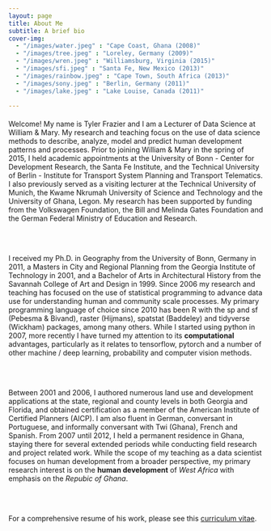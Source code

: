 ```yaml
---
layout: page
title: About Me
subtitle: A brief bio
cover-img: 
  - "/images/water.jpeg" : "Cape Coast, Ghana (2008)"
  - "/images/tree.jpeg" : "Loreley, Germany (2009)"
  - "/images/wren.jpeg" : "Williamsburg, Virginia (2015)"
  - "/images/sfi.jpeg" : "Santa Fe, New Mexico (2013)"
  - "/images/rainbow.jpeg" : "Cape Town, South Africa (2013)"
  - "/images/sony.jpeg" : "Berlin, Germany (2011)"
  - "/images/lake.jpeg" : "Lake Louise, Canada (2011)"

---
```


<p style = "font-family: 'Open Sans', 'Helvetica Neue', Helvetica, Arial, sans-serif;
  font-size: 20px;
  font-weight: 400;
  margin-bottom: 15px;
  text-align: justify;">

Welcome! My name is Tyler Frazier and I am a Lecturer of Data Science at William & Mary.  My research and teaching focus on the use of data science methods to describe, analyze, model and predict human development patterns and processes.  Prior to joining William & Mary in the spring of 2015, I held academic appointments at the University of Bonn - Center for Development Research, the Santa Fe Institute, and the Technical University of Berlin - Institute for Transport System Planning and Transport Telematics. I also previously served as a visiting lecturer at the Technical University of Munich, the Kwame Nkrumah University of Science and Technology and the University of Ghana, Legon.  My research has been supported by funding from the Volkswagen Foundation, the Bill and Melinda Gates Foundation and the German Federal Ministry of Education and Research. 

<br>
<br>

I received my Ph.D. in Geography from the University of Bonn, Germany in 2011, a Masters in City and Regional Planning from the Georgia Institute of Technology in 2001, and a Bachelor of Arts in Architectural History from the Savannah College of Art and Design in 1999.  Since 2006 my research and teaching has focused on the use of statistical programming to advance data use for understanding human and community scale processes. My primary programming language of choice since 2010 has been R with the sp and sf (Pebesma & Bivand), raster (Hijmans), spatstat (Baddeley) and tidyverse (Wickham) packages, among many others.  While I started using python in 2007, more recently I have turned my attention to its **computational** advantages, particularly as it relates to tensorflow, pytorch and a number of other machine / deep learning, probability and computer vision methods.

<br>
<br>  

Between 2001 and 2006, I authored numerous land use and development applications at the state, regional and county levels in both Georgia and Florida, and obtained certification as a member of the American Institute of Certified Planners (AICP).  I am also fluent in German, conversant in Portuguese, and informally conversant with Twi (Ghana), French and Spanish.  From 2007 until 2012, I held a permanent residence in Ghana, staying there for several extended periods while conducting field research and project related work.  While the scope of my teaching as a data scientist focuses on human development from a broader perspective, my primary research interest is on the **human development** of _West Africa_ with emphasis on the _Repubic of Ghana_.

<br>
<br>

For a comprehensive resume of his work, please see this [curriculum vitae](tyler-frazier.github.io).

</p>
